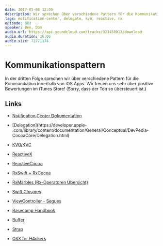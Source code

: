 ```yaml
---
date: 2017-05-08 12:00
description: Wir sprechen über verschiedene Pattern für die Kommunikation innerhalb von iOS Apps.
tags: notification-center, delegate, kvo, reactive, rx
episode: 003
speaker: Ben, Dom
audio.url: https://api.soundcloud.com/tracks/321458013/download
audio.duration: 36:06
audio.size: 72771174
---
```

# Kommunikationspattern

In der dritten Folge sprechen wir über verschiedene Pattern für die Kommunikation innerhalb von iOS Apps. Wir freuen uns sehr über positive Bewertungen im iTunes Store!
(Sorry, dass der Ton so übersteuert ist.)

## Links

- [Notification Center Dokumentation](https://developer.apple.com/reference/foundation/notificationcenter)
- [Delegation](https://developer.apple- .com/library/content/documentation/General/Conceptual/DevPedia-CocoaCore/Delegation.html)
- [KVO/KVC](http://www.appcoda.com/understanding-key-value-observing-coding/)
- [ReactiveX](http://reactivex.io)
- [ReactiveCocoa](https://github.com/ReactiveCocoa/ReactiveCocoa)
- [RxSwift + RxCocoa](https://github.com/ReactiveX/RxSwift)
- [RxMarbles (Rx-Operatoren Übersicht)](http://rxmarbles.com)
- [Swift Closures](http://fuckingswiftblocksyntax.com)
- [ViewController - Segues](https://developer.apple.com/library/content/featuredarticles/ViewControllerPGforiPhoneOS/UsingSegues.html)

- [Basecamp Handbook](https://github.com/basecamp/handbook)
- [Buffer](https://buffer.com/transparency)
- [Strap](https://github.com/MikeMcQuaid/strap)
- [OSX for H4ckers](https://gist.github.com/brandonb927/3195465)
